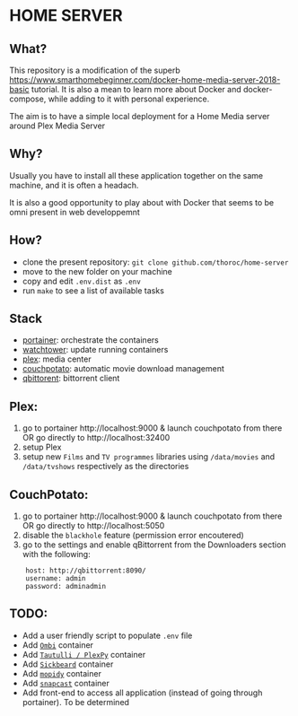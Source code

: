 HOME SERVER
===========

What?
--------

This repository is a modification of the superb https://www.smarthomebeginner.com/docker-home-media-server-2018-basic tutorial. It is also a mean to learn more about Docker and docker-compose, while adding to it with personal experience.

The aim is to have a simple local deployment for a Home Media server around Plex Media Server

Why?
-------

Usually you have to install all these application together on the same machine, and it is often a headach. 

It is also a good opportunity to play about with Docker that seems to be omni present in web developpemnt

How?
-------

 * clone the present repository: ```git clone github.com/thoroc/home-server```
 * move to the new folder on your machine
 * copy and edit ```.env.dist``` as ```.env```
 * run ```make``` to see a list of available tasks

Stack
-------------

  * [portainer](https://www.portainer.io/): orchestrate the containers
  * [watchtower](https://github.com/v2tec/watchtower): update running containers 
  * [plex](https://www.plex.tv/): media center
  * [couchpotato](https://couchpota.to/): automatic movie download management
  * [qbittorent](https://www.qbittorrent.org/): bittorrent client

Plex:
-----

1. go to portainer http://localhost:9000 & launch couchpotato from there OR go directly to http://localhost:32400
2. setup Plex
3. setup new ```Films``` and ```TV programmes``` libraries using ```/data/movies``` and ```/data/tvshows``` respectively as the directories

CouchPotato:
------------

1. go to portainer http://localhost:9000 & launch couchpotato from there OR go directly to http://localhost:5050
2. disable the ```blackhole``` feature (permission error encoutered)
3. go to the settings and enable qBittorrent from the Downloaders section with the following:

```
    host: http://qbittorrent:8090/
    username: admin
    password: adminadmin
```

TODO:
-----

* Add a user friendly script to populate `.env` file
* Add [`Ombi`](https://github.com/tidusjar/Ombi) container
* Add [`Tautulli / PlexPy`](https://github.com/Tautulli/Tautulli) container
* Add [`Sickbeard`](https://github.com/SickRage/SickRage) container
* Add [`mopidy`](https://github.com/mopidy/mopidy) container
* Add [`snapcast`](https://github.com/badaix/snapcast) container
* Add front-end to access all application (instead of going through portainer). To be determined